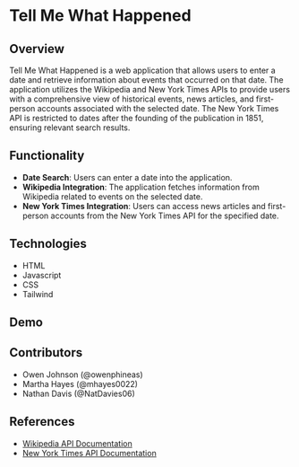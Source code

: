 # Tell Me What Happened

## Overview
Tell Me What Happened is a web application that allows users to enter a date and retrieve information about events that occurred on that date. The application utilizes the Wikipedia and New York Times APIs to provide users with a comprehensive view of historical events, news articles, and first-person accounts associated with the selected date. The New York Times API is restricted to dates after the founding of the publication in 1851, ensuring relevant search results.

## Functionality
- **Date Search**: Users can enter a date into the application.
- **Wikipedia Integration**: The application fetches information from Wikipedia related to events on the selected date.
- **New York Times Integration**: Users can access news articles and first-person accounts from the New York Times API for the specified date.

## Technologies

- HTML
- Javascript
- CSS
- Tailwind

## Demo


## Contributors
- Owen Johnson (@owenphineas)
- Martha Hayes (@mhayes0022)
- Nathan Davis (@NatDavies06)

## References
- [Wikipedia API Documentation](https://www.mediawiki.org/wiki/API:Main_page)
- [New York Times API Documentation](https://developer.nytimes.com/docs/articlesearch-product/1/overview)
